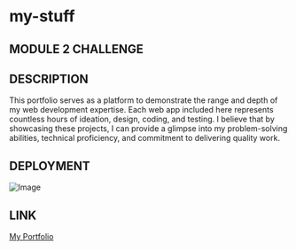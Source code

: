 # my-stuff

## MODULE 2 CHALLENGE

## DESCRIPTION

This portfolio serves as a platform to demonstrate the range and depth of my web development expertise. Each web app included here represents countless hours of ideation, design, coding, and testing. I believe that by showcasing these projects, I can provide a glimpse into my problem-solving abilities, technical proficiency, and commitment to delivering quality work.

## DEPLOYMENT

![Image](public/Images/deployment.png)

## LINK

[My Portfolio](https://saymiki.github.io/my-stuff/)